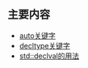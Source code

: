 
## 主要内容

- [auto关键字](auto关键字.md)
- [decltype关键字](decltype关键字.md)
- [std::declval的用法](declval函数.md)
